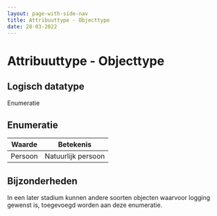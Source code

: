 ```yaml
---
layout: page-with-side-nav
title: Attribuuttype - Objecttype
date: 28-03-2022
---
```


# Attribuuttype - Objecttype

## Logisch datatype
Enumeratie

## Enumeratie

| Waarde | Betekenis |
|-|-|
| Persoon | Natuurlijk persoon |

## Bijzonderheden
In een later stadium kunnen andere soorten objecten waarvoor logging gewenst is, toegevoegd worden aan deze enumeratie.
